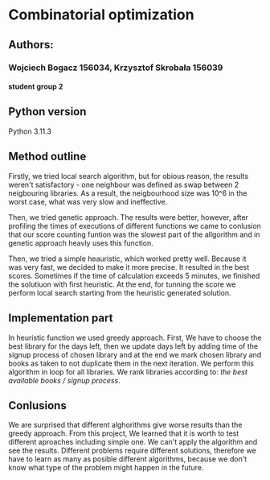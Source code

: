# Combinatorial optimization

## Authors:
### Wojciech Bogacz 156034, Krzysztof Skrobała 156039
#### student group 2

## Python version
Python 3.11.3

## Method outline
Firstly, we tried local search algorithm, but for obious reason, the results weren't satisfactory - one neighbour was defined as swap between 2 neigbouring libraries. As a result, the neigbourhood size was 10^6 in the worst case, what was very slow and ineffective.

Then, we tried genetic approach. The results were better, however, after profiling the times of executions of different functions we came to conlusion that our score counting funtion was the slowest part of the allgorithm and in genetic approach heavly uses this function. 

Then, we tried a simple heauristic, which worked pretty well. Because it was very fast, we decided to make it more precise. It resulted in the best scores. Sometimes if the time of calculation exceeds 5 minutes, we finished the solutiuon with first heuristic. At the end, for tunning the score we perform local search starting from the heuristic generated solution.

## Implementation part
In heuristic function we used greedy approach. First, We have to choose the best library for the days left, then we update days left by adding time of the signup process of chosen library and at the end we mark chosen library and books as taken to not duplicate them in the next iteration. We perform this algorithm in loop for all libraries. We rank libraries according to: *the best available books / signup process*.

## Conlusions
We are surprised that different alghorithms give worse results than the greedy approach. From this project, We learned that it is worth to test different aproaches including simple one. We can't apply the algorithm and see the results. Different problems require different solutions, therefore we have to learn as many as posible different algorithms, because we don't know what type of the problem might happen in the future.